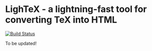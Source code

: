# LighTeX - a lightning-fast tool for converting TeX into HTML

[![Build Status](https://travis-ci.org/sobols/lightex.svg?branch=master)](https://travis-ci.org/sobols/lightex)

To be updated!
